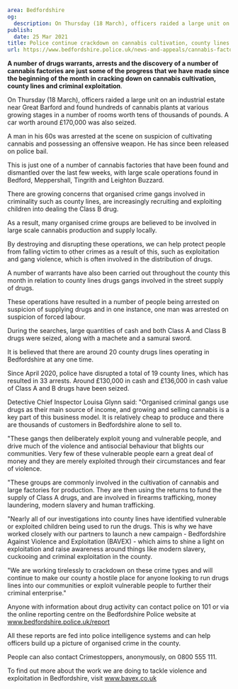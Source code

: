 ```yaml
area: Bedfordshire
og:
  description: On Thursday (18 March), officers raided a large unit on an industrial estate near Great Barford and found hundreds of cannabis plants at various growing stages in a number of rooms worth tens of thousands of pounds.
publish:
  date: 25 Mar 2021
title: Police continue crackdown on cannabis cultivation, county lines and criminal exploitation
url: https://www.bedfordshire.police.uk/news-and-appeals/cannabis-factories-warrants-march21
```

**A number of drugs warrants, arrests and the discovery of a number of cannabis factories are just some of the progress that we have made since the beginning of the month in cracking down on cannabis cultivation, county lines and criminal exploitation**.

On Thursday (18 March), officers raided a large unit on an industrial estate near Great Barford and found hundreds of cannabis plants at various growing stages in a number of rooms worth tens of thousands of pounds. A car worth around £170,000 was also seized.

A man in his 60s was arrested at the scene on suspicion of cultivating cannabis and possessing an offensive weapon. He has since been released on police bail.

This is just one of a number of cannabis factories that have been found and dismantled over the last few weeks, with large scale operations found in Bedford, Meppershall, Tingrith and Leighton Buzzard.

There are growing concerns that organised crime gangs involved in criminality such as county lines, are increasingly recruiting and exploiting children into dealing the Class B drug.

As a result, many organised crime groups are believed to be involved in large scale cannabis production and supply locally.

By destroying and disrupting these operations, we can help protect people from falling victim to other crimes as a result of this, such as exploitation and gang violence, which is often involved in the distribution of drugs.

A number of warrants have also been carried out throughout the county this month in relation to county lines drugs gangs involved in the street supply of drugs.

These operations have resulted in a number of people being arrested on suspicion of supplying drugs and in one instance, one man was arrested on suspicion of forced labour.

During the searches, large quantities of cash and both Class A and Class B drugs were seized, along with a machete and a samurai sword.

It is believed that there are around 20 county drugs lines operating in Bedfordshire at any one time.

Since April 2020, police have disrupted a total of 19 county lines, which has resulted in 33 arrests. Around £130,000 in cash and £136,000 in cash value of Class A and B drugs have been seized.

Detective Chief Inspector Louisa Glynn said: "Organised criminal gangs use drugs as their main source of income, and growing and selling cannabis is a key part of this business model. It is relatively cheap to produce and there are thousands of customers in Bedfordshire alone to sell to.

"These gangs then deliberately exploit young and vulnerable people, and drive much of the violence and antisocial behaviour that blights our communities. Very few of these vulnerable people earn a great deal of money and they are merely exploited through their circumstances and fear of violence.

"These groups are commonly involved in the cultivation of cannabis and large factories for production. They are then using the returns to fund the supply of Class A drugs, and are involved in firearms trafficking, money laundering, modern slavery and human trafficking.

"Nearly all of our investigations into county lines have identified vulnerable or exploited children being used to run the drugs. This is why we have worked closely with our partners to launch a new campaign - Bedfordshire Against Violence and Exploitation (BAVEX) - which aims to shine a light on exploitation and raise awareness around things like modern slavery, cuckooing and criminal exploitation in the county.

"We are working tirelessly to crackdown on these crime types and will continue to make our county a hostile place for anyone looking to run drugs lines into our communities or exploit vulnerable people to further their criminal enterprise."

Anyone with information about drug activity can contact police on 101 or via the online reporting centre on the Bedfordshire Police website at www.bedfordshire.police.uk/report

All these reports are fed into police intelligence systems and can help officers build up a picture of organised crime in the county.

People can also contact Crimestoppers, anonymously, on 0800 555 111.

To find out more about the work we are doing to tackle violence and exploitation in Bedfordshire, visit www.bavex.co.uk
